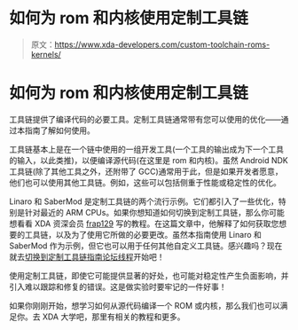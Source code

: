 # 如何为 rom 和内核使用定制工具链

> 原文：<https://www.xda-developers.com/custom-toolchain-roms-kernels/>

# 如何为 rom 和内核使用定制工具链

工具链提供了编译代码的必要工具。定制工具链通常带有您可以使用的优化——通过本指南了解如何使用。

工具链基本上是在一个链中使用的一组开发工具(一个工具的输出成为下一个工具的输入，以此类推)，以便编译源代码(在这里是 rom 和内核)。虽然 Android NDK 工具链(除了其他工具之外，还附带了 GCC)通常用于此，但是如果开发者愿意，他们也可以使用其他工具链。例如，这些可以包括侧重于性能或稳定性的优化。

Linaro 和 SaberMod 是定制工具链的两个流行示例。它们都引入了一些优化，特别是针对最近的 ARM CPUs。如果你想知道如何切换到定制工具链，那么你可能想看看 XDA 资深会员 [frap129](http://forum.xda-developers.com/member.php?u=5051294) 写的教程。在这篇文章中，他解释了如何获取您想要的工具链，以及为了使用它所做的必要更改。虽然本指南使用 Linaro 和 SaberMod 作为示例，但它也可以用于任何其他自定义工具链。感兴趣吗？现在就去[切换到定制工具链指南论坛线程](http://forum.xda-developers.com/chef-central/android/guide-switching-to-custom-toolchain-t2927662)开始吧！

使用定制工具链，即使它可能提供显著的好处，也可能对稳定性产生负面影响，并引入难以跟踪和修复的错误。这是做实验时要牢记的一件好事！

如果你刚刚开始，想学习如何从源代码编译一个 ROM 或内核，那么我们也可以满足你。去 XDA 大学吧，那里有相关的教程和更多。